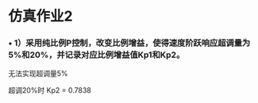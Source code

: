 # 仿真作业2
### •	1）采用纯比例P控制，改变比例增益，使得速度阶跃响应超调量为5%和20%，并记录对应比例增益值Kp1和Kp2。
无法实现超调量5%

超调20%时
Kp2 = 0.7838
